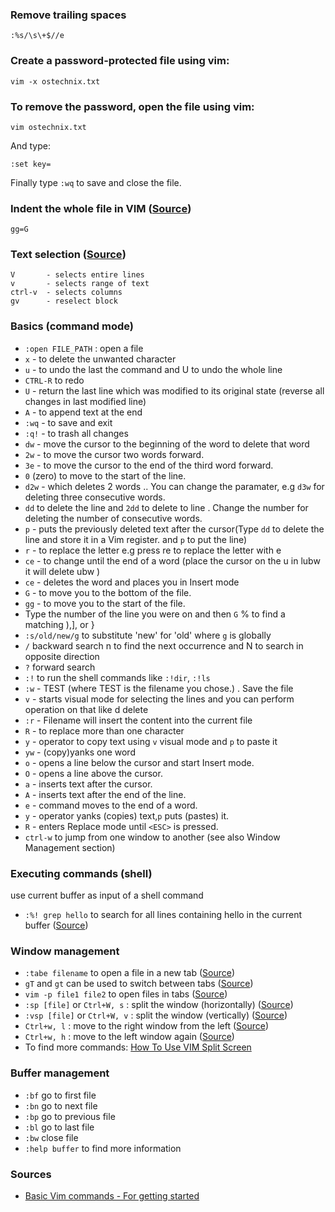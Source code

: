 ### Remove trailing spaces

`:%s/\s\+$//e`

### Create a password-protected file using vim:

`vim -x ostechnix.txt`

### To remove the password, open the file using vim:

`vim ostechnix.txt`

And type:

`:set key=`

Finally type `:wq` to save and close the file.

### Indent the whole file in VIM ([Source](https://stackoverflow.com/questions/506075/how-do-i-fix-the-indentation-of-an-entire-file-in-vi))

`gg=G`

### Text selection ([Source](https://www.cs.swarthmore.edu/oldhelp/vim/selection.html))
```
V       - selects entire lines
v       - selects range of text
ctrl-v  - selects columns
gv      - reselect block
```

### Basics (command mode)
* `:open FILE_PATH` : open a file
* `x` - to delete the unwanted character
* `u` - to undo the last the command and U to undo the whole line
* `CTRL-R` to redo
* `U` - return the last line which was modified to its original state (reverse all changes in last modified line)
* `A` - to append text at the end
* `:wq` - to save and exit
* `:q!` - to trash all changes
* `dw` - move the cursor to the beginning of the word to delete that word
* `2w` - to move the cursor two words forward.
* `3e` - to move the cursor to the end of the third word forward.
* `0` (zero) to move to the start of the line.
* `d2w` - which deletes 2 words .. You can change the paramater, e.g `d3w` for deleting three consecutive words.
* `dd` to delete the line and `2dd` to delete to line . Change the number for deleting the number of consecutive words.
* `p` - puts the previously deleted text after the cursor(Type `dd` to delete the line and store it in a Vim register. and `p` to put the line)
* `r` - to replace the letter e.g press re to replace the letter with e
* `ce` - to change until the end of a word (place the cursor on the u in lubw it will delete ubw )
* `ce` - deletes the word and places you in Insert mode
* `G` - to move you to the bottom of the file.
* `gg` - to move you to the start of the file.
* Type the number of the line you were on and then `G`
% to find a matching ),], or }
* `:s/old/new/g` to substitute 'new' for 'old' where `g` is globally
* `/` backward search n to find the next occurrence and N to search in opposite direction
* `?` forward search
* `:!` to run the shell commands like `:!dir`, `:!ls`
* `:w` - TEST (where TEST is the filename you chose.) . Save the file
* `v` - starts visual mode for selecting the lines and you can perform operation on that like d delete
* `:r` - Filename will insert the content into the current file
* `R` - to replace more than one character
* `y` - operator to copy text using `v` visual mode and `p` to paste it
* `yw` - (copy)yanks one word
* `o` - opens a line below the cursor and start Insert mode.
* `O` - opens a line above the cursor.
* `a` - inserts text after the cursor.
* `A` - inserts text after the end of the line.
* `e` - command moves to the end of a word.
* `y` - operator yanks (copies) text,`p` puts (pastes) it.
* `R` - enters Replace mode until `<ESC>` is pressed.
* `ctrl-w` to jump from one window to another (see also Window Management section)

### Executing commands (shell)

use current buffer as input of a shell command
* `:%! grep hello` to search for all lines containing hello in the current buffer ([Source](https://superuser.com/a/1507327/453117))

### Window management
* `:tabe filename` to open a file in a new tab ([Source](https://unix.stackexchange.com/a/27587/220566))
* `gT` and `gt` can be used to switch between tabs ([Source](https://unix.stackexchange.com/a/27587/220566))
* `vim -p file1 file2` to open files in tabs ([Source](https://unix.stackexchange.com/questions/27586/how-can-i-edit-multiple-files-in-vim#comment37261_27587))
* `:sp [file]` or `Ctrl+W, s` : split the window (horizontally) ([Source](https://unix.stackexchange.com/a/27616/220566))
* `:vsp [file]` or `Ctrl+W, v` : split the window (vertically) ([Source](https://unix.stackexchange.com/a/27616/220566))
* `Ctrl+w, l` : move to the right window from the left ([Source](https://linuxhint.com/how-to-use-vim-split-screen/))
* `Ctrl+w, h` : move to the left window again ([Source](https://linuxhint.com/how-to-use-vim-split-screen/))
* To find more commands: [How To Use VIM Split Screen](https://linuxhint.com/how-to-use-vim-split-screen/)

### Buffer management
* `:bf` go to first file
* `:bn` go to next file
* `:bp` go to previous file
* `:bl` go to last file
* `:bw` close file
* `:help buffer` to find more information

### Sources
* [Basic Vim commands - For getting started](https://coderwall.com/p/adv71w/basic-vim-commands-for-getting-started)
